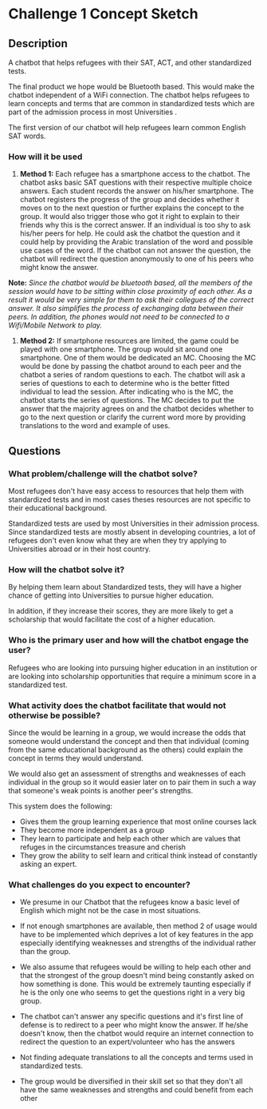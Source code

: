 # Challenge 1 Concept Sketch

## Description

A chatbot that helps refugees with their SAT, ACT, and other standardized tests.

The final product we hope would be Bluetooth based. This would make the chatbot independent of a WiFi connection. The chatbot helps refugees to learn concepts and terms that are common in standardized tests which are part of the admission process in most Universities .  

The first version of our chatbot will help refugees learn common English SAT words.

### How will it  be used
1. **Method 1:**
Each refugee has a smartphone access to the chatbot. The chatbot asks basic SAT questions with their respective multiple choice answers. Each student records the answer on his/her smartphone. The chatbot registers the progress of the group and decides whether it moves on to the next question or further explains the concept to the group. It would also trigger those who got it right to explain to their friends why this is the correct answer. If an individual is too shy to ask his/her peers for help. He could ask the chatbot the question and it could help by providing the Arabic translation of the word and possible use cases of the word. If the chatbot can not answer the question, the chatbot will redirect the question anonymously to one of his peers who might know the answer.

**Note:** *Since the chatbot would be bluetooth based, all the members of the session would have to be sitting within close proximity of each other. As a result it would be very simple for them to ask their collegues of the correct answer. It also simplifies the process of exchanging data between their peers. In addition, the phones would not need to be connected to a Wifi/Mobile Network to play.*

1. **Method 2:** If smartphone resources are limited, the game could be played with one smartphone. The group would sit around one smartphone. One of them would be dedicated an MC. Choosing the MC would be done by passing the chatbot around to each peer and the chatbot a series of random questions to each. The chatbot will ask a series of questions to each to determine who is the better fitted individual to lead the session. After indicating who is the MC, the chatbot starts the series of questions. The MC decides to put the answer that the majority agrees on and the chatbot decides whether to go to the next question or clarify the current word more by providing translations to the word and example of uses.

## Questions

### What problem/challenge will the chatbot solve?

Most refugees don't have easy access to resources that help them with standardized tests and in most cases theses resources are not specific to their educational background.

Standardized tests are used by most Universities in their admission process. Since standardized tests are mostly absent in developing countries, a lot of refugees don't even know what they are when they try applying to Universities abroad or in their host country.

### How will the chatbot solve it?

By helping them learn about Standardized tests, they will have a higher chance of getting into Universities to pursue higher education.

In addition, if they increase their scores, they are more likely to get a scholarship that would facilitate the cost of a higher education.

### Who is the primary user and how will the chatbot engage the user?

Refugees who are looking into pursuing higher education in an institution or are looking into scholarship opportunities that require a minimum score in a standardized test.

### What activity does the chatbot facilitate that would not otherwise be possible?

Since the would be learning in a group, we would increase the odds that someone would understand the concept and then that individual (coming from the same educational background as the others) could explain the concept in terms they would understand.

We would also get an assessment of strengths and weaknesses of each individual in the group so it would easier later on to pair them in such a way that someone's weak points is another peer's strengths.

This system does the following:
* Gives them the group learning experience that most online courses lack
* They become more independent as a group
* They learn to participate and help each other which are values that refuges in the circumstances treasure and cherish
* They grow the ability to self learn and critical think instead of constantly asking an expert.

### What challenges do you expect to encounter?

* We presume in our Chatbot that the refugees know a basic level of English which might not be the case in most situations.

* If not enough smartphones are available, then method 2 of usage would have to be implemented which deprives a lot of key features in the app especially identifying weaknesses and strengths of the individual rather than the group.

* We also assume that refugees would be willing to help each other and that the strongest of the group doesn't mind being constantly asked on how something is done. This would be extremely taunting especially if he is the only one who seems to get the questions right in a very big group.

* The chatbot can't answer any specific questions and it's first line of defense is to redirect to a peer who might know the answer. If he/she  doesn't know, then the chatbot would require an internet connection to redirect the question to an expert/volunteer who has the answers

* Not finding adequate translations to all the concepts and terms used in standardized tests.

* The group would be diversified in their skill set so that they don't all have the same weaknesses and strengths and could benefit from each other
